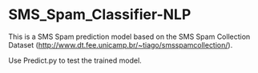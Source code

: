 # SMS_Spam_Classifier-NLP

This is a SMS Spam prediction model based on the SMS Spam Collection Dataset (http://www.dt.fee.unicamp.br/~tiago/smsspamcollection/). 

Use Predict.py to test the trained model.

